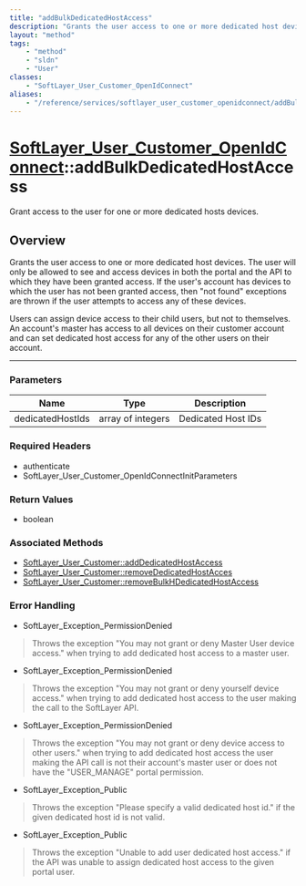```yaml
---
title: "addBulkDedicatedHostAccess"
description: "Grants the user access to one or more dedicated host devices.  The user will only be allowed to see and access devices i... "
layout: "method"
tags:
    - "method"
    - "sldn"
    - "User"
classes:
    - "SoftLayer_User_Customer_OpenIdConnect"
aliases:
    - "/reference/services/softlayer_user_customer_openidconnect/addBulkDedicatedHostAccess"
---
```

# [SoftLayer_User_Customer_OpenIdConnect](/reference/services/SoftLayer_User_Customer_OpenIdConnect)::addBulkDedicatedHostAccess


Grant access to the user for one or more dedicated hosts devices.


## Overview 
Grants the user access to one or more dedicated host devices.  The user will only be allowed to see and access devices in both the portal and the API to which they have been granted access.  If the user's account has devices to which the user has not been granted access, then "not found" exceptions are thrown if the user attempts to access any of these devices. 

Users can assign device access to their child users, but not to themselves. An account's master has access to all devices on their customer account and can set dedicated host access for any of the other users on their account. 

-----

### Parameters 
|Name | Type | Description |
| --- | --- | --- |
|dedicatedHostIds| array of integers| Dedicated Host IDs|


### Required Headers
* authenticate
* SoftLayer_User_Customer_OpenIdConnectInitParameters


### Return Values
* boolean


### Associated Methods

*  [SoftLayer_User_Customer::addDedicatedHostAccess](/reference/services/SoftLayer_User_Customer/addDedicatedHostAccess )
*  [SoftLayer_User_Customer::removeDedicatedHostAcces](/reference/services/SoftLayer_User_Customer/removeDedicatedHostAcces )
*  [SoftLayer_User_Customer::removeBulkHDedicatedHostAccess](/reference/services/SoftLayer_User_Customer/removeBulkHDedicatedHostAccess )



### Error Handling

* SoftLayer_Exception_PermissionDenied 

> Throws the exception "You may not grant or deny Master User device access." when trying to add dedicated host access to a master user. 

* SoftLayer_Exception_PermissionDenied 

> Throws the exception "You may not grant or deny yourself device access." when trying to add dedicated host access to the user making the call to the SoftLayer API. 

* SoftLayer_Exception_PermissionDenied 

> Throws the exception "You may not grant or deny device access to other users." when trying to add dedicated host access the user making the API call is not their account's master user or does not have the "USER_MANAGE" portal permission. 

* SoftLayer_Exception_Public 

> Throws the exception "Please specify a valid dedicated host id." if the given dedicated host id is not valid. 

* SoftLayer_Exception_Public 

> Throws the exception "Unable to add user dedicated host access." if the API was unable to assign dedicated host access to the given portal user. 



